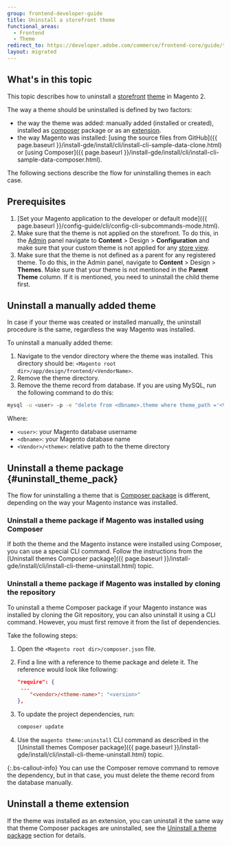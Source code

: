 ```yaml
---
group: frontend-developer-guide
title: Uninstall a storefront theme
functional_areas:
  - Frontend
  - Theme
redirect_to: https://developer.adobe.com/commerce/frontend-core/guide/themes/uninstall/
layout: migrated
---
```


## What's in this topic

This topic describes how to uninstall a [storefront](https://glossary.magento.com/storefront) [theme](https://glossary.magento.com/theme) in Magento 2.

The way a theme should be uninstalled is defined by two factors:

*  the way the theme was added: manually added (installed or created), installed as [composer](https://glossary.magento.com/composer) package or as an [extension](https://glossary.magento.com/extension).
*  the way Magento was installed: [using the source files from GitHub]({{ page.baseurl }}/install-gde/install/cli/install-cli-sample-data-clone.html) or [using Composer]({{ page.baseurl }}/install-gde/install/cli/install-cli-sample-data-composer.html).

The following sections describe the flow for uninstalling themes in each case.

## Prerequisites

1. [Set your Magento application to the developer or default mode]({{ page.baseurl }}/config-guide/cli/config-cli-subcommands-mode.html).
1. Make sure that the theme is not applied on the storefront. To do this, in the [Admin](https://glossary.magento.com/admin) panel navigate to **Content** > Design > **Configuration** and make sure that your custom theme is not applied for any [store view](https://glossary.magento.com/store-view).
1. Make sure that the theme is not defined as a parent for any registered theme. To do this, in the Admin panel, navigate to **Content** > Design > **Themes**. Make sure that your theme is not mentioned in the **Parent Theme** column. If it is mentioned, you need to uninstall the child theme first.

## Uninstall a manually added theme

In case if your theme was created or installed manually, the uninstall procedure is the same, regardless the way Magento was installed.

To uninstall a manually added theme:

1. Navigate to the vendor directory where the theme was installed. This directory should be: `<Magento root dir>/app/design/frontend/<VendorName>`.
1. Remove the theme directory.
1. Remove the theme record from database. If you are using MySQL, run the following command to do this:

```bash
mysql -u <user> -p -e "delete from <dbname>.theme where theme_path ='<Vendor>/<theme>' AND area ='frontend' limit 1"
```

Where:

*  `<user>`: your Magento database username
*  `<dbname>`: your Magento database name
*  `<Vendor>/<theme>`: relative path to the theme directory

## Uninstall a theme package {#uninstall_theme_pack}

The flow for uninstalling a theme that is [Composer package](https://glossary.magento.com/composer-package) is different, depending on the way your Magento instance was installed.

### Uninstall a theme package if Magento was installed using Composer

If both the theme and the Magento instance were installed using Composer, you can use a special CLI command. Follow the instructions from the [Uninstall themes Composer package]({{ page.baseurl }}/install-gde/install/cli/install-cli-theme-uninstall.html) topic.

### Uninstall a theme package if Magento was installed by cloning the repository

To uninstall a theme Composer package if your Magento instance was installed by cloning the Git repository, you can also uninstall it using a CLI command. However, you must first remove it from the list of dependencies.

Take the following steps:

1. Open the `<Magento root dir>/composer.json` file.
1. Find a line with a reference to theme package and delete it. The reference would look like following:

   ```json
   "require": {
    ...
       "<vendor>/<theme-name>": "<version>"
   },
   ```

1. To update the project dependencies, run:

   ```bash
   composer update
   ```

1. Use the `magento theme:uninstall` CLI command as described in the [Uninstall themes Composer package]({{ page.baseurl }}/install-gde/install/cli/install-cli-theme-uninstall.html) topic.

{:.bs-callout-info}
You can use the Composer remove command to remove the dependency, but in that case, you must delete the theme record from the database manually.

## Uninstall a theme extension

If the theme was installed as an extension, you can uninstall it the same way that theme Composer packages are uninstalled, see the [Uninstall a theme package](#uninstall_theme_pack) section for details.
